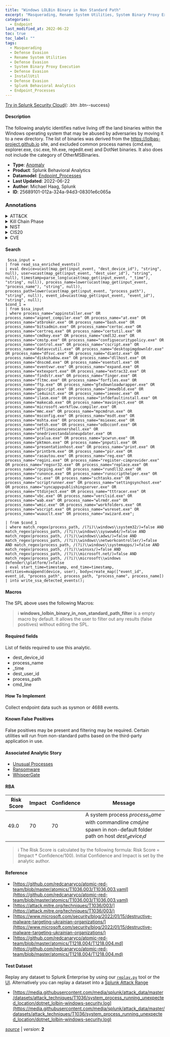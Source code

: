 ```yaml
---
title: "Windows LOLBin Binary in Non Standard Path"
excerpt: "Masquerading, Rename System Utilities, System Binary Proxy Execution, InstallUtil"
categories:
  - Endpoint
last_modified_at: 2022-06-22
toc: true
toc_label: ""
tags:
  - Masquerading
  - Defense Evasion
  - Rename System Utilities
  - Defense Evasion
  - System Binary Proxy Execution
  - Defense Evasion
  - InstallUtil
  - Defense Evasion
  - Splunk Behavioral Analytics
  - Endpoint_Processes
---
```




[Try in Splunk Security Cloud](https://www.splunk.com/en_us/cyber-security.html){: .btn .btn--success}

#### Description

The following analytic identifies native living off the land binaries within the Windows operating system that may be abused by adversaries by moving it to a new directory. The list of binaries was derived from the https://lolbas-project.github.io site, and excluded common process names (cmd.exe, explorer.exe, csc.exe, hh.exe, regedit.exe) and DotNet binaries. It also does not include the category of OtherMSBinaries.

- **Type**: [Anomaly](https://github.com/splunk/security_content/wiki/Detection-Analytic-Types)
- **Product**: Splunk Behavioral Analytics
- **Datamodel**: [Endpoint_Processes](https://docs.splunk.com/Documentation/CIM/latest/User/EndpointProcesses)
- **Last Updated**: 2022-06-22
- **Author**: Michael Haag, Splunk
- **ID**: 25689101-012a-324a-94d3-08301e6c065a

### Annotations
<details>
  <summary>ATT&CK</summary>

<div markdown="1">

#### [ATT&CK](https://attack.mitre.org/)

| ID          | Technique   | Tactic         |
| ----------- | ----------- |--------------- |
| [T1036](https://attack.mitre.org/techniques/T1036/) | Masquerading | Defense Evasion |

| [T1036.003](https://attack.mitre.org/techniques/T1036/003/) | Rename System Utilities | Defense Evasion |

| [T1218](https://attack.mitre.org/techniques/T1218/) | System Binary Proxy Execution | Defense Evasion |

| [T1218.004](https://attack.mitre.org/techniques/T1218/004/) | InstallUtil | Defense Evasion |

</div>
</details>


<details>
  <summary>Kill Chain Phase</summary>

<div markdown="1">

* Actions on Objectives


</div>
</details>


<details>
  <summary>NIST</summary>

<div markdown="1">

* PR.PT
* DE.CM



</div>
</details>

<details>
  <summary>CIS20</summary>

<div markdown="1">

* CIS 8



</div>
</details>

<details>
  <summary>CVE</summary>

<div markdown="1">


</div>
</details>


#### Search

```
 $ssa_input = 
| from read_ssa_enriched_events() 
| eval device=ucast(map_get(input_event, "dest_device_id"), "string", null), user=ucast(map_get(input_event, "dest_user_id"), "string", null), timestamp=parse_long(ucast(map_get(input_event, "_time"), "string", null)), process_name=lower(ucast(map_get(input_event, "process_name"), "string", null)), process_path=lower(ucast(map_get(input_event, "process_path"), "string", null)), event_id=ucast(map_get(input_event, "event_id"), "string", null);
$cond_1 = 
| from $ssa_input 
| where process_name="appinstaller.exe" OR process_name="aspnet_compiler.exe" OR process_name="at.exe" OR process_name="atbroker.exe" OR process_name="bash.exe" OR process_name="bitsadmin.exe" OR process_name="certoc.exe" OR process_name="certreq.exe" OR process_name="certutil.exe" OR process_name="cmdkey.exe" OR process_name="cmdl32.exe" OR process_name="cmstp.exe" OR process_name="configsecuritypolicy.exe" OR process_name="control.exe" OR process_name="cscript.exe" OR process_name="datasvcutil.exe" OR process_name="desktopimgdownldr.exe" OR process_name="dfsvc.exe" OR process_name="diantz.exe" OR process_name="diskshadow.exe" OR process_name="dllhost.exe" OR process_name="dnscmd.exe" OR process_name="esentutl.exe" OR process_name="eventvwr.exe" OR process_name="expand.exe" OR process_name="extexport.exe" OR process_name="extrac32.exe" OR process_name="findstr.exe" OR process_name="finger.exe" OR process_name="fltmc.exe" OR process_name="forfiles.exe" OR process_name="ftp.exe" OR process_name="gfxdownloadwrapper.exe" OR process_name="gpscript.exe" OR process_name="imewdbld.exe" OR process_name="ie4uinit.exe" OR process_name="ieexec.exe" OR process_name="ilasm.exe" OR process_name="infdefaultinstall.exe" OR process_name="makecab.exe" OR process_name="mavinject.exe" OR process_name="microsoft.workflow.compiler.exe" OR process_name="mmc.exe" OR process_name="mpcmdrun.exe" OR process_name="msconfig.exe" OR process_name="msdt.exe" OR process_name="mshta.exe" OR process_name="msiexec.exe" OR process_name="netsh.exe" OR process_name="odbcconf.exe" OR process_name="offlinescannershell.exe" OR process_name="onedrivestandaloneupdater.exe" OR process_name="pcalua.exe" OR process_name="pcwrun.exe" OR process_name="pktmon.exe" OR process_name="pnputil.exe" OR process_name="presentationhost.exe" OR process_name="print.exe" OR process_name="printbrm.exe" OR process_name="psr.exe" OR process_name="rasautou.exe" OR process_name="reg.exe" OR process_name="regini.exe" OR process_name="register-cimprovider.exe" OR process_name="regsvr32.exe" OR process_name="replace.exe" OR process_name="rpcping.exe" OR process_name="rundll32.exe" OR process_name="runonce.exe" OR process_name="runscripthelper.exe" OR process_name="sc.exe" OR process_name="schtasks.exe" OR process_name="scriptrunner.exe" OR process_name="settingsynchost.exe" OR process_name="syncappvpublishingserver.exe" OR process_name="ttdinject.exe" OR process_name="tttracer.exe" OR process_name="vbc.exe" OR process_name="verclsid.exe" OR process_name="wab.exe" OR process_name="wlrmdr.exe" OR process_name="wmic.exe" OR process_name="workfolders.exe" OR process_name="wscript.exe" OR process_name="wsreset.exe" OR process_name="wuauclt.exe" OR process_name="xwizard.exe";

| from $cond_1 
| where match_regex(process_path, /(?i)\\windows\\system32/)=false AND match_regex(process_path, /(?i)\\windows\\syswow64/)=false AND match_regex(process_path, /(?i)\\windows\\adws/)=false AND match_regex(process_path, /(?i)\\windows\\networkcontroller/)=false AND match_regex(process_path, /(?i)\\windows\\systemapps/)=false AND match_regex(process_path, /(?i)\\winsxs/)=false AND match_regex(process_path, /(?i)\\microsoft.net/)=false AND match_regex(process_path, /(?i)\\microsoft\\windows defender\\platform/)=false 
| eval start_time=timestamp, end_time=timestamp, entities=mvappend(device, user), body=create_map(["event_id", event_id, "process_path", process_path, "process_name", process_name]) 
| into write_ssa_detected_events();
```

#### Macros
The SPL above uses the following Macros:

> :information_source:
> **windows_lolbin_binary_in_non_standard_path_filter** is a empty macro by default. It allows the user to filter out any results (false positives) without editing the SPL.



#### Required fields
List of fields required to use this analytic.
* dest_device_id
* process_name
* _time
* dest_user_id
* process_path
* cmd_line



#### How To Implement
Collect endpoint data such as sysmon or 4688 events.
#### Known False Positives
False positives may be present and filtering may be required. Certain utilities will run from non-standard paths based on the third-party application in use.

#### Associated Analytic Story
* [Unusual Processes](/stories/unusual_processes)
* [Ransomware](/stories/ransomware)
* [WhisperGate](/stories/whispergate)




#### RBA

| Risk Score  | Impact      | Confidence   | Message      |
| ----------- | ----------- |--------------|--------------|
| 49.0 | 70 | 70 | A system process $process_name$ with commandline $cmd_line$ spawn in non-default folder path on host $dest_device_id$ |


> :information_source:
> The Risk Score is calculated by the following formula: Risk Score = (Impact * Confidence/100). Initial Confidence and Impact is set by the analytic author.


#### Reference

* [https://github.com/redcanaryco/atomic-red-team/blob/master/atomics/T1036.003/T1036.003.yaml](https://github.com/redcanaryco/atomic-red-team/blob/master/atomics/T1036.003/T1036.003.yaml)
* [https://attack.mitre.org/techniques/T1036/003/](https://attack.mitre.org/techniques/T1036/003/)
* [https://www.microsoft.com/security/blog/2022/01/15/destructive-malware-targeting-ukrainian-organizations/](https://www.microsoft.com/security/blog/2022/01/15/destructive-malware-targeting-ukrainian-organizations/)
* [https://github.com/redcanaryco/atomic-red-team/blob/master/atomics/T1218.004/T1218.004.md](https://github.com/redcanaryco/atomic-red-team/blob/master/atomics/T1218.004/T1218.004.md)



#### Test Dataset
Replay any dataset to Splunk Enterprise by using our [`replay.py`](https://github.com/splunk/attack_data#using-replaypy) tool or the [UI](https://github.com/splunk/attack_data#using-ui).
Alternatively you can replay a dataset into a [Splunk Attack Range](https://github.com/splunk/attack_range#replay-dumps-into-attack-range-splunk-server)

* [https://media.githubusercontent.com/media/splunk/attack_data/master/datasets/attack_techniques/T1036/system_process_running_unexpected_location/dotnet_lolbin-windows-security.log](https://media.githubusercontent.com/media/splunk/attack_data/master/datasets/attack_techniques/T1036/system_process_running_unexpected_location/dotnet_lolbin-windows-security.log)



[*source*](https://github.com/splunk/security_content/tree/develop/detections/endpoint/windows_lolbin_binary_in_non_standard_path.yml) \| *version*: **2**